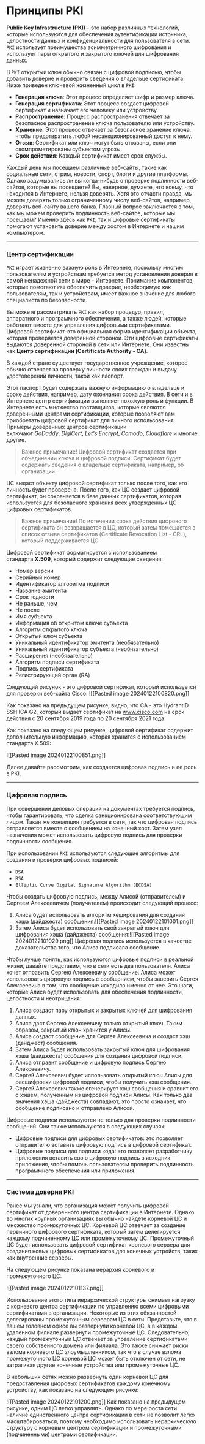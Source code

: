 
# Принципы PKI

**Public Key Infrastructure (PKI)** - это набор различных технологий, которые используются для обеспечения аутентификации источника, целостности данных и конфиденциальности для пользователя в сети. `PKI` использует преимущества асимметричного шифрования и использует пары открытого и закрытого ключей для шифрования данных.

В `PKI` открытый ключ обычно связан с цифровой подписью, чтобы добавить доверие и проверить сведения о владельце сертификата. Ниже приведен ключевой жизненный цикл в `PKI`:

- **Генерация ключа**: Этот процесс определяет шифр и размер ключа.
- **Генерация сертификата**: Этот процесс создает цифровой сертификат и назначает его человеку или устройству.
- **Распространение**: Процесс распространения отвечает за безопасное распространение ключа пользователю или устройству.
- **Хранение**: Этот процесс отвечает за безопасное хранение ключа, чтобы предотвратить любой несанкционированный доступ к нему.
- **Отзыв**: Сертификат или ключ могут быть отозваны, если они скомпрометированы субъектом угрозы.
- **Срок действия**: Каждый сертификат имеет срок службы.

Каждый день мы посещаем различные веб-сайты, такие как социальные сети, стрим, новости, спорт, блоги и другие платформы. Однако задумывались ли вы когда-нибудь о проверке подлинности веб-сайтов, которые вы посещаете? Вы, наверное, думаете, что всему, что находится в Интернете, нельзя доверять. Хотя это отчасти правда, мы можем доверять только ограниченному числу веб-сайтов, например, доверять веб-сайту вашего банка. Главный вопрос заключается в том, как мы можем проверить подлинность веб-сайтов, которые мы посещаем? Именно здесь как `PKI`, так и цифровые сертификаты помогают установить доверие между хостом в Интернете и нашим компьютером.

---

### Центр сертификации

`PKI` играет жизненно важную роль в Интернете, поскольку многим пользователям и устройствам требуется метод установления доверия в самой ненадежной сети в мире – Интернете. Понимание компонентов, которые помогают `PKI` обеспечить доверие, необходимую как пользователям, так и устройствам, имеет важное значение для любого специалиста по безопасности.

Вы можете рассматривать `PKI` как набор процедур, правил, аппаратного и программного обеспечения, а также людей, которые работают вместе для управления цифровыми сертификатами. Цифровой сертификат-это официальная форма идентификации объекта, которая проверяется доверенной стороной. Эти цифровые сертификаты выдаются доверенной стороной в сети или Интернете. Они известны как **Центр сертификации (Certificate Authority - CA)**.

В каждой стране существует государственное учреждение, которое обычно отвечает за проверку личности своих граждан и выдачу удостоверений личности, такой как паспорт.

Этот паспорт будет содержать важную информацию о владельце и сроке действия, например, дату окончания срока действия. В сети и в Интернете центр сертификации выполняет похожую роль и функции. В Интернете есть множество поставщиков, которые являются доверенными центрами сертификации, которые позволяют вам приобретать цифровой сертификат для личного использования. Примеры доверенных центров сертификации включают _GoDaddy_, _DigiCert_, _Let's Encrypt_, _Comodo_, _Cloudflare_ и многие другие.

> Важное примечание! Цифровой сертификат создается при объединении ключа и цифровой подписи. Сертификат будет содержать сведения о владельце сертификата, например, об организации.

ЦС выдаст объекту цифровой сертификат только после того, как его личность будет проверена. После того, как ЦС создает цифровой сертификат, он сохраняется в базе данных сертификатов, которая используется для безопасного хранения всех утвержденных ЦС цифровых сертификатов.

> Важное примечание! По истечении срока действия цифрового сертификата он возвращается в ЦС, который затем помещается в список отзыва сертификатов (Certificate Revocation List - CRL), который поддерживается ЦС.

Цифровой сертификат форматируется с использованием стандарта **X.509**, который содержит следующие сведения:

- Номер версии
- Серийный номер
- Идентификатор алгоритма подписи
- Название эмитента
- Срок годности
- Не раньше, чем
- Не после
- Имя субъекта
- Информация об открытом ключе субъекта
- Алгоритм открытого ключа
- Открытый ключ субъекта
- Уникальный идентификатор эмитента (необязательно)
- Уникальный идентификатор субъекта (необязательно)
- Расширения (необязательно)
- Алгоритм подписи сертификата
- Подпись сертификата
- Регистрирующий орган (RA)

Следующий рисунок - это цифровой сертификат, который используется для проверки веб-сайта Cisco:
![[Pasted image 20240122100820.png]]

Как показано на предыдущем рисунке, видно, что CA - это HydrantID SSH ICA G2, который выдает сертификат на www.cisco.com на срок действия с 20 сентября 2019 года по 20 сентября 2021 года.

Как показано на следующем рисунке, цифровой сертификат содержит дополнительную информацию, которая хранится с использованием стандарта X.509:

![[Pasted image 20240122100851.png]]

Далее давайте рассмотрим, как создается цифровая подпись и ее роль в PKI.

---

### Цифровая подпись

При совершении деловых операций на документах требуется подпись, чтобы гарантировать, что сделка санкционирована соответствующим лицом. Такая же концепция требуется в сети, так что цифровая подпись отправляется вместе с сообщением на конечный хост. Затем узел назначения может использовать цифровую подпись для проверки подлинности сообщения.

При использовании `PKI` используются следующие алгоритмы для создания и проверки цифровых подписей:

- `DSA`
- `RSA`
- `Elliptic Curve Digital Signature Algorithm (ECDSA)`

Чтобы создать цифровую подпись, между Алисой (отправителем) и Сергеем Алексеевичем (получателем) происходит следующий процесс:

1) Алиса будет использовать алгоритм хеширования для создания хэша (дайджеста) сообщения:![[Pasted image 20240122101001.png]]
2) Затем Алиса будет использовать свой закрытый ключ для шифрования хэша (дайджеста) сообщения:![[Pasted image 20240122101029.png]]
Цифровая подпись используется в качестве доказательства того, что Алиса подписала сообщение.

Чтобы лучше понять, как используются цифровые подписи в реальной жизни, давайте представим, что в сети есть два пользователя. Алиса хочет отправить Сергею Алексеевичу сообщение. Алиса может использовать цифровую подпись с сообщением, чтобы заверить Сергея Алексеевича в том, что сообщение исходило именно от нее. Это шаги, которые Алиса будет использовать для обеспечения подлинности, целостности и неотрицания:

1. Алиса создаст пару открытых и закрытых ключей для шифрования данных.
2. Алиса даст Сергею Алексеевичу только открытый ключ. Таким образом, закрытый ключ хранится у Алисы.
3. Алиса создаст сообщение для Сергея Алексеевича и создаст хэш (дайджест) сообщения.
4. Затем Алиса будет использовать закрытый ключ для шифрования хэша (дайджеста) сообщения для создания цифровой подписи.
5. Алиса отправит сообщение и цифровую подпись Сергею Алексеевичу.
6. Сергей Алексеевич будет использовать открытый ключ Алисы для расшифровки цифровой подписи, чтобы получить хэш сообщения.
7. Сергей Алексеевич также сгенерирует хэш сообщения и сравнит его с хэшем, полученным из цифровой подписи Алисы. Как только два значения хэша (дайджеста) совпадают, это просто означает, что сообщение подписано и отправлено Алисой.

Цифровые подписи используются не только для проверки подлинности сообщений. Они также используются в следующих случаях:

- Цифровые подписи для цифровых сертификатов: это позволяет отправителю вставить цифровую подпись в цифровой сертификат.
- Цифровые подписи для подписи кода: это позволяет разработчику приложения вставить свою цифровую подпись в исходник приложения, чтобы помочь пользователям проверить подлинность программного обеспечения или приложения.

---

### Система доверия PKI

Ранее мы узнали, что организация может получить цифровой сертификат от доверенного центра сертификации в Интернете. Однако во многих крупных организациях вы обычно найдете корневой ЦС и множество промежуточных ЦС. Корневой ЦС отвечает за создание первичного цифрового сертификата, который затем делегируется каждому подчиненному ЦС или промежуточному ЦС. Промежуточный ЦС будет использовать цифровой сертификат корневого сервера для создания новых цифровых сертификатов для конечных устройств, таких как внутренние серверы.

На следующем рисунке показана иерархия корневого и промежуточного ЦС:

![[Pasted image 20240122101137.png]]

Использование этого типа иерархической структуры снимает нагрузку с корневого центра сертификации по управлению всеми цифровыми сертификатами в организации. Некоторые из этих обязанностей делегированы промежуточным серверам ЦС в сети. Представьте, что в вашем головном офисе вы развернули корневой ЦС, а в каждом удаленном филиале развернули промежуточные ЦС. Следовательно, каждый промежуточный ЦС отвечает за управление сертификатами своего собственного домена или филиала. Это также снижает риски взлома корневого ЦС злоумышленником, так что в случае взлома промежуточного ЦС корневой ЦС может быть отключен от сети, не затрагивая другие конечные устройства или промежуточные ЦС.

В небольших сетях можно развернуть один корневой ЦС для предоставления цифровых сертификатов каждому конечному устройству, как показано на следующем рисунке:

![[Pasted image 20240122101200.png]]
Как показано на предыдущем рисунке, одним ЦС легко управлять. Однако по мере роста сети наличие единственного центра сертификации в сети не позволит легко масштабироваться, поэтому необходимо использовать иерархическую структуру с корневым центром сертификации и промежуточными (подчиненными) центрами сертификации.